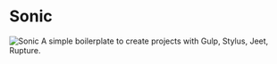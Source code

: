 # Sonic
![Sonic](http://37.media.tumblr.com/809bcb918f91d0a4c8aa508f10324f69/tumblr_mlpzqxfSkR1rfjowdo1_500.gif)
A simple boilerplate to create projects with Gulp, Stylus, Jeet, Rupture.
